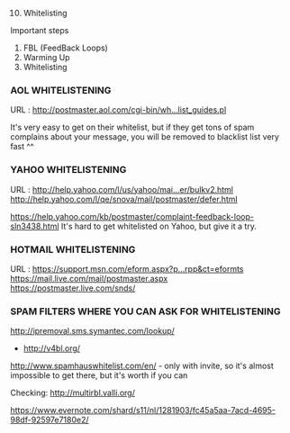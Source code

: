 10. Whitelisting

Important steps

1.	FBL (FeedBack Loops)
2.	Warming Up
3.	Whitelisting


### AOL WHITELISTENING

URL : http://postmaster.aol.com/cgi-bin/wh...list_guides.pl

It's very easy to get on their whitelist, but if they get tons of spam complains about your message, you will be removed to blacklist list very fast ^^

### YAHOO WHITELISTENING

URL : http://help.yahoo.com/l/us/yahoo/mai...er/bulkv2.html
http://help.yahoo.com/l/qe/snova/mail/postmaster/defer.html

https://help.yahoo.com/kb/postmaster/complaint-feedback-loop-sln3438.html
It's hard to get whitelisted on Yahoo, but give it a try.

### HOTMAIL WHITELISTENING

URL : https://support.msn.com/eform.aspx?p...rpp&ct=eformts
https://mail.live.com/mail/postmaster.aspx
https://postmaster.live.com/snds/


### SPAM FILTERS WHERE YOU CAN ASK FOR WHITELISTENING

http://ipremoval.sms.symantec.com/lookup/
- http://v4bl.org/

http://www.spamhauswhitelist.com/en/ - only with invite, so it's almost impossible to get there, but it's worth if you can

Checking:
http://multirbl.valli.org/

https://www.evernote.com/shard/s11/nl/1281903/fc45a5aa-7acd-4695-98df-92597e7180e2/
